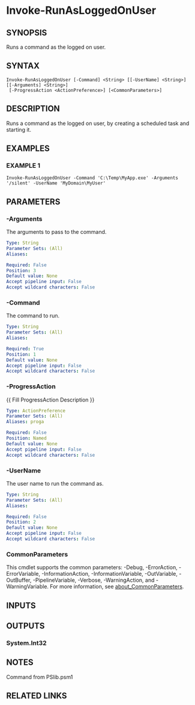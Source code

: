 # Invoke-RunAsLoggedOnUser

## SYNOPSIS
Runs a command as the logged on user.

## SYNTAX

```
Invoke-RunAsLoggedOnUser [-Command] <String> [[-UserName] <String>] [[-Arguments] <String>]
 [-ProgressAction <ActionPreference>] [<CommonParameters>]
```

## DESCRIPTION
Runs a command as the logged on user, by creating a scheduled task and starting it.

## EXAMPLES

### EXAMPLE 1
```
Invoke-RunAsLoggedOnUser -Command 'C:\Temp\MyApp.exe' -Arguments '/silent' -UserName 'MyDomain\MyUser'
```

## PARAMETERS

### -Arguments
The arguments to pass to the command.

```yaml
Type: String
Parameter Sets: (All)
Aliases:

Required: False
Position: 3
Default value: None
Accept pipeline input: False
Accept wildcard characters: False
```

### -Command
The command to run.

```yaml
Type: String
Parameter Sets: (All)
Aliases:

Required: True
Position: 1
Default value: None
Accept pipeline input: False
Accept wildcard characters: False
```

### -ProgressAction
{{ Fill ProgressAction Description }}

```yaml
Type: ActionPreference
Parameter Sets: (All)
Aliases: proga

Required: False
Position: Named
Default value: None
Accept pipeline input: False
Accept wildcard characters: False
```

### -UserName
The user name to run the command as.

```yaml
Type: String
Parameter Sets: (All)
Aliases:

Required: False
Position: 2
Default value: None
Accept pipeline input: False
Accept wildcard characters: False
```

### CommonParameters
This cmdlet supports the common parameters: -Debug, -ErrorAction, -ErrorVariable, -InformationAction, -InformationVariable, -OutVariable, -OutBuffer, -PipelineVariable, -Verbose, -WarningAction, and -WarningVariable. For more information, see [about_CommonParameters](http://go.microsoft.com/fwlink/?LinkID=113216).

## INPUTS

## OUTPUTS

### System.Int32
## NOTES
Command from PSlib.psm1

## RELATED LINKS
